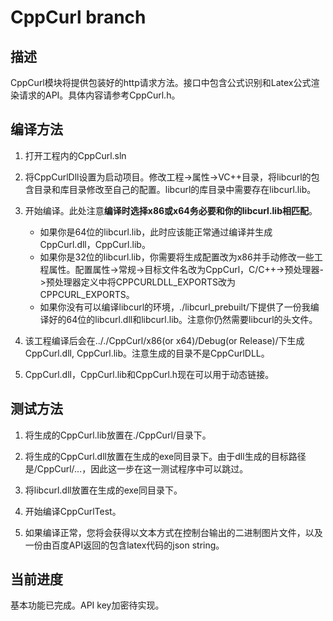 # CppCurl branch

## 描述

CppCurl模块将提供包装好的http请求方法。接口中包含公式识别和Latex公式渲染请求的API。具体内容请参考CppCurl.h。

## 编译方法

1. 打开工程内的CppCurl.sln

2. 将CppCurlDll设置为启动项目。修改工程->属性->VC++目录，将libcurl的包含目录和库目录修改至自己的配置。libcurl的库目录中需要存在libcurl.lib。

3. 开始编译。此处注意**编译时选择x86或x64务必要和你的libcurl.lib相匹配**。
    * 如果你是64位的libcurl.lib，此时应该能正常通过编译并生成CppCurl.dll，CppCurl.lib。
    * 如果你是32位的libcurl.lib，你需要将生成配置改为x86并手动修改一些工程属性。配置属性->常规->目标文件名改为CppCurl，C/C++->预处理器->预处理器定义中将CPPCURLDLL_EXPORTS改为CPPCURL_EXPORTS。
    * 如果你没有可以编译libcurl的环境，./libcurl_prebuilt/下提供了一份我编译好的64位的libcurl.dll和libcurl.lib。注意你仍然需要libcurl的头文件。

4. 该工程编译后会在.././CppCurl/x86(or x64)/Debug(or Release)/下生成CppCurl.dll, CppCurl.lib。注意生成的目录不是CppCurlDLL。

5. CppCurl.dll，CppCurl.lib和CppCurl.h现在可以用于动态链接。

## 测试方法

1. 将生成的CppCurl.lib放置在./CppCurl/目录下。

2. 将生成的CppCurl.dll放置在生成的exe同目录下。由于dll生成的目标路径是/CppCurl/...，因此这一步在这一测试程序中可以跳过。

3. 将libcurl.dll放置在生成的exe同目录下。

4. 开始编译CppCurlTest。

5. 如果编译正常，您将会获得以文本方式在控制台输出的二进制图片文件，以及一份由百度API返回的包含latex代码的json string。

## 当前进度

基本功能已完成。API key加密待实现。
